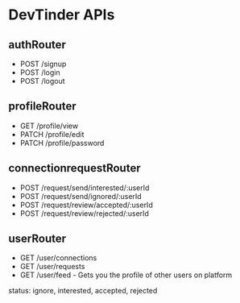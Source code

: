 # DevTinder APIs

## authRouter
- POST /signup
- POST /login
- POST /logout

## profileRouter
- GET /profile/view
- PATCH /profile/edit
- PATCH /profile/password

## connectionrequestRouter
- POST /request/send/interested/:userId
- POST /request/send/ignored/:userId
- POST /request/review/accepted/:userId
- POST /request/review/rejected/:userId

## userRouter
- GET /user/connections
- GET /user/requests
- GET /user/feed - Gets you the profile of other users on platform


status: ignore, interested, accepted, rejected
